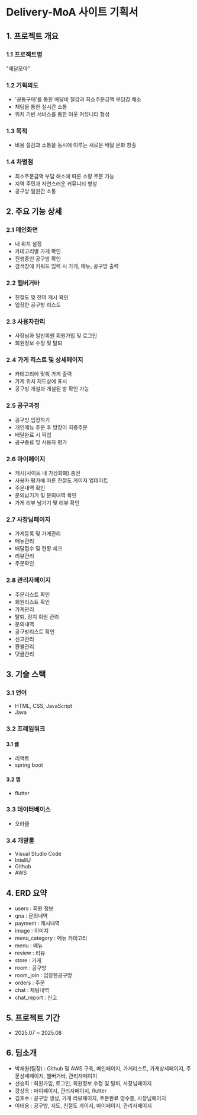 # Delivery-MoA 사이트 기획서

## 1. 프로젝트 개요

### 1.1 프로젝트명
"배달모아"

### 1.2 기획의도
- '공동구매'를 통한 배달비 절감과 최소주문금액 부담감 해소
- 채팅을 통한 실시간 소통
- 위치 기반 서비스를 통한 이웃 커뮤니티 형성

### 1.3 목적
- 비용 절감과 소통을 동시에 이루는 새로운 배달 문화 창출

### 1.4 차별점
- 최소주문금액 부담 해소에 따른 소량 주문 가능
- 지역 주민과 자연스러운 커뮤니티 형성
- 공구방 일원간 소통

## 2. 주요 기능 상세

### 2.1 메인화면
- 내 위치 설정
- 카테고리별 가게 확인
- 진행중인 공구방 확인
- 검색창에 키워드 입력 시 가게, 메뉴, 공구방 출력

### 2.2 햄버거바
- 친절도 및 잔여 캐시 확인
- 입장한 공구방 리스트

### 2.3 사용자관리
- 사장님과 일반회원 회원가입 및 로그인
- 회원정보 수정 및 탈퇴

### 2.4 가게 리스트 및 상세페이지
- 카테고리에 맞춰 가게 출력
- 가게 위치 지도상에 표시
- 공구방 개설과 개설된 방 확인 가능

### 2.5 공구과정
- 공구방 입장하기
- 개인메뉴 주문 후 방장이 최종주문
- 배달완료 시 픽업
- 공구종료 및 사용자 평가

### 2.6 마이페이지
- 캐시(사이트 내 가상화폐) 충전
- 사용자 평가에 따른 친절도 게이지 업데이트
- 주문내역 확인
- 문의남기기 및 문의내역 확인
- 가게 리뷰 남기기 및 리뷰 확인

### 2.7 사장님페이지
- 가게등록 및 가게관리
- 메뉴관리
- 배달접수 및 현황 체크
- 리뷰관리
- 주문확인

### 2.8 관리자페이지
- 주문리스트 확인
- 회원리스트 확인
- 가게관리
- 탈퇴, 정지 회원 관리
- 문의내역
- 공구방리스트 확인
- 신고관리
- 환불관리
- 댓글관리

## 3. 기술 스택

### 3.1 언어
- HTML, CSS, JavaScript
- Java

### 3.2 프레임워크

#### 3.1 웹
- 리액트
- spring boot

#### 3.2 앱
- flutter

### 3.3 데이터베이스
- 오라클

### 3.4 개발툴
- Visual Studio Code
- IntelliJ
- Github
- AWS

## 4. ERD 요약
- users : 회원 정보
- qna : 문의내역
- payment : 캐시내역
- image : 이미지
- menu_category : 메뉴 카테고리
- menu : 메뉴
- review : 리뷰
- store : 가게
- room : 공구방
- room_join : 입장한공구방
- orders : 주문
- chat : 채팅내역
- chat_report : 신고

## 5. 프로젝트 기간
- 2025.07 ~ 2025.08

## 6. 팀소개
- 박채원(팀장) : Github 및 AWS 구축, 메인페이지, 가게리스트, 가게상세페이지, 주문상세페이지, 햄버거바, 관리자페이지
- 선승희 : 회원가입, 로그인, 회원정보 수정 및 탈퇴, 사장님페이지
- 강상욱 : 마이페이지, 관리자페이지, flutter
- 김호수 : 공구방 생성, 가게 리뷰페이지, 주문완료 영수증, 사장님페이지
- 이태웅 : 공구방, 지도, 친절도 게이지, 마이페이지, 관리자페이지
